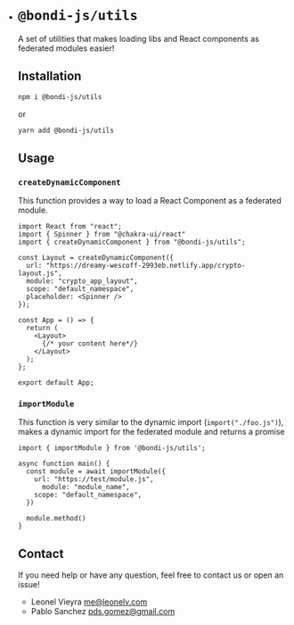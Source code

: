 - # `@bondi-js/utils`

  A set of utilities that makes loading libs and React components as federated modules easier! 

  ## Installation

  ```bash
  npm i @bondi-js/utils
  ```

  or

  ```bash
  yarn add @bondi-js/utils
  ```

  ## Usage

  ### `createDynamicComponent`
  
  This function provides a way to load a React Component as a federated module.
  
  ```tsx
  import React from "react";
  import { Spinner } from "@chakra-ui/react"
  import { createDynamicComponent } from "@bondi-js/utils";
  
  const Layout = createDynamicComponent({
    url: "https://dreamy-wescoff-2993eb.netlify.app/crypto-layout.js",
    module: "crypto_app_layout",
    scope: "default_namespace",
    placeholder: <Spinner />
  });
  
  const App = () => {
    return (
      <Layout>
        {/* your content here*/}
      </Layout>
    );
  };
  
  export default App;
  
  ```

  

  ### `importModule`
  
  This function is very similar to the dynamic import (`import("./foo.js")`), makes a dynamic import for the federated module and returns a promise
  
  ```tsx
  import { importModule } from '@bondi-js/utils';
  
  async function main() {
    const module = await importModule({
      url: "https://test/module.js",
    	module: "module_name",
      scope: "default_namespace",
    })
    
    module.method()
  }
  ```
  
  
  
  ## Contact
  
  If you need help or have any question, feel free to contact us or open an issue!
  
  - Leonel Vieyra [me@leonelv.com](mailto:me@leonelv.com)
  - Pablo Sanchez [pds.gomez@gmail.com](mailto:pds.gomez@gmail.com)

